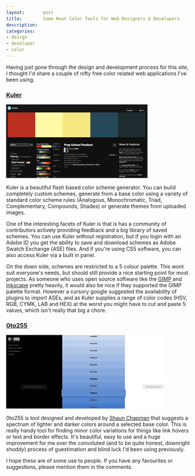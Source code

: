 ```yaml
---
layout:       post
title:        Some Neat Color Tools for Web Designers & Developers
description: 
categories:     
- design
- developer
- color
---
```


Having just gone through the design and development process for this site, I thought I'd share a couple of nifty free color related web applications I've been using. 

### [Kuler][1]

[![kuler_screenshot][10]][1]

Kuler is a beautiful flash based color scheme generator. You can build completely custom schemes, generate from a base color using a variety of standard color scheme rules (Analogous, Monochromatic, Triad, Complementary, Compounds, Shades) or generate themes from uploaded images.

One of the interesting facets of Kuler is that is has a community of contributors actively providing feedback and a big library of saved schemes. You can use Kuler without registration, but if you login with an Adobe ID you get the ability to save and download schemes as Adobe Swatch Exchange (ASE) files. And if you're using CS5 software, you can also access Kuler via a built in panel.

On the down side, schemes are restricted to a 5 colour palette. This wont suit everyone's needs, but should still provide a nice starting point for most projects. As someone who uses open source software like the [GIMP][4] and [Inkscape][5] pretty heavily, it would also be nice if they supported the GIMP palette format. However a cursory google suggested the availability of plugins to import ASEs, and as Kuler supplies a range of color codes (HSV, RGB, CYMK, LAB and HEX) at the worst you might have to cut and paste 5 values, which isn't really that big a chore.

### [0to255][2]

[![0to255_screenshot][11]][2]

0to255 is tool designed and developed by [Shaun Chapman][3] that suggests a spectrum of lighter and darker colors around a selected base color. This is really handy tool for finding minor color variations for things like link hovers or text and border effects. It's beautiful, easy to use and a huge improvement for me over the convoluted (and to be quite honest, downright shoddy) process of guestimation and blind luck I'd been using previously.

I hope these are of some use to people. If you have any favourites or suggestions, please mention them in the comments.

[1]:http://kuler.adobe.com/
[2]:http://0to255.com/
[3]:http://shaunchapmanblog.com/
[4]:http://gimp.org/
[5]:http://inkscape.org/

[10]:/img/posts/kuler_screenshot.jpg
[11]:/img/posts/0to255_screenshot.jpg
